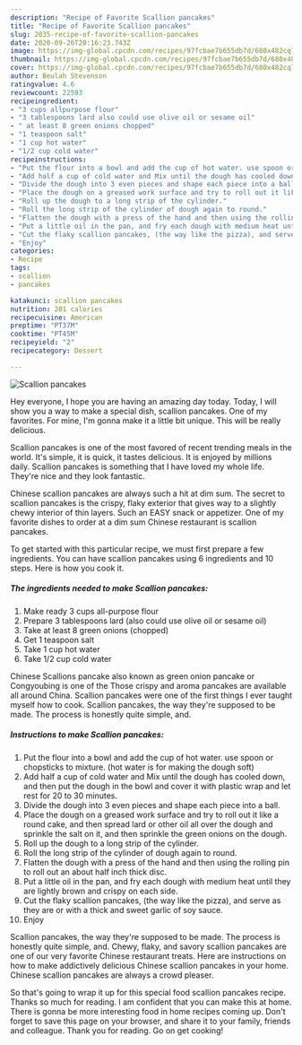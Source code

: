```yaml
---
description: "Recipe of Favorite Scallion pancakes"
title: "Recipe of Favorite Scallion pancakes"
slug: 2035-recipe-of-favorite-scallion-pancakes
date: 2020-09-26T20:16:23.743Z
image: https://img-global.cpcdn.com/recipes/97fcbae7b655db7d/680x482cq70/scallion-pancakes-recipe-main-photo.jpg
thumbnail: https://img-global.cpcdn.com/recipes/97fcbae7b655db7d/680x482cq70/scallion-pancakes-recipe-main-photo.jpg
cover: https://img-global.cpcdn.com/recipes/97fcbae7b655db7d/680x482cq70/scallion-pancakes-recipe-main-photo.jpg
author: Beulah Stevenson
ratingvalue: 4.6
reviewcount: 22593
recipeingredient:
- "3 cups allpurpose flour"
- "3 tablespoons lard also could use olive oil or sesame oil"
- " at least 8 green onions chopped"
- "1 teaspoon salt"
- "1 cup hot water"
- "1/2 cup cold water"
recipeinstructions:
- "Put the flour into a bowl and add the cup of hot water. use spoon or chopsticks to mixture. (hot water is for making the dough soft)"
- "Add half a cup of cold water and Mix until the dough has cooled down, and then put the dough in the bowl and cover it with plastic wrap and let rest for 20 to 30 minutes."
- "Divide the dough into 3 even pieces and shape each piece into a ball."
- "Place the dough on a greased work surface and try to roll out it like a round cake, and then spread lard or other oil all over the dough and sprinkle the salt on it, and then sprinkle the green onions on the dough."
- "Roll up the dough to a long strip of the cylinder."
- "Roll the long strip of the cylinder of dough again to round."
- "Flatten the dough with a press of the hand and then using the rolling pin to roll out an about half inch thick disc."
- "Put a little oil in the pan, and fry each dough with medium heat until they are lightly brown and crispy on each side."
- "Cut the flaky scallion pancakes, (the way like the pizza), and serve as they are or with a thick and sweet garlic of soy sauce."
- "Enjoy"
categories:
- Recipe
tags:
- scallion
- pancakes

katakunci: scallion pancakes 
nutrition: 201 calories
recipecuisine: American
preptime: "PT37M"
cooktime: "PT45M"
recipeyield: "2"
recipecategory: Dessert

---
```



![Scallion pancakes](https://img-global.cpcdn.com/recipes/97fcbae7b655db7d/680x482cq70/scallion-pancakes-recipe-main-photo.jpg)

Hey everyone, I hope you are having an amazing day today. Today, I will show you a way to make a special dish, scallion pancakes. One of my favorites. For mine, I'm gonna make it a little bit unique. This will be really delicious.

Scallion pancakes is one of the most favored of recent trending meals in the world. It's simple, it is quick, it tastes delicious. It is enjoyed by millions daily. Scallion pancakes is something that I have loved my whole life. They're nice and they look fantastic.

Chinese scallion pancakes are always such a hit at dim sum. The secret to scallion pancakes is the crispy, flaky exterior that gives way to a slightly chewy interior of thin layers. Such an EASY snack or appetizer. One of my favorite dishes to order at a dim sum Chinese restaurant is scallion pancakes.


To get started with this particular recipe, we must first prepare a few ingredients. You can have scallion pancakes using 6 ingredients and 10 steps. Here is how you cook it.

<!--inarticleads1-->

##### The ingredients needed to make Scallion pancakes:

1. Make ready 3 cups all-purpose flour
1. Prepare 3 tablespoons lard (also could use olive oil or sesame oil)
1. Take  at least 8 green onions (chopped)
1. Get 1 teaspoon salt
1. Take 1 cup hot water
1. Take 1/2 cup cold water


Chinese Scallions pancake also known as green onion pancake or Congyoubing is one of the Those crispy and aroma pancakes are available all around China. Scallion pancakes were one of the first things I ever taught myself how to cook. Scallion pancakes, the way they&#39;re supposed to be made. The process is honestly quite simple, and. 

<!--inarticleads2-->

##### Instructions to make Scallion pancakes:

1. Put the flour into a bowl and add the cup of hot water. use spoon or chopsticks to mixture. (hot water is for making the dough soft)
1. Add half a cup of cold water and Mix until the dough has cooled down, and then put the dough in the bowl and cover it with plastic wrap and let rest for 20 to 30 minutes.
1. Divide the dough into 3 even pieces and shape each piece into a ball.
1. Place the dough on a greased work surface and try to roll out it like a round cake, and then spread lard or other oil all over the dough and sprinkle the salt on it, and then sprinkle the green onions on the dough.
1. Roll up the dough to a long strip of the cylinder.
1. Roll the long strip of the cylinder of dough again to round.
1. Flatten the dough with a press of the hand and then using the rolling pin to roll out an about half inch thick disc.
1. Put a little oil in the pan, and fry each dough with medium heat until they are lightly brown and crispy on each side.
1. Cut the flaky scallion pancakes, (the way like the pizza), and serve as they are or with a thick and sweet garlic of soy sauce.
1. Enjoy


Scallion pancakes, the way they&#39;re supposed to be made. The process is honestly quite simple, and. Chewy, flaky, and savory scallion pancakes are one of our very favorite Chinese restaurant treats. Here are instructions on how to make addictively delicious Chinese scallion pancakes in your home. Chinese scallion pancakes are always a crowd pleaser. 

So that's going to wrap it up for this special food scallion pancakes recipe. Thanks so much for reading. I am confident that you can make this at home. There is gonna be more interesting food in home recipes coming up. Don't forget to save this page on your browser, and share it to your family, friends and colleague. Thank you for reading. Go on get cooking!
